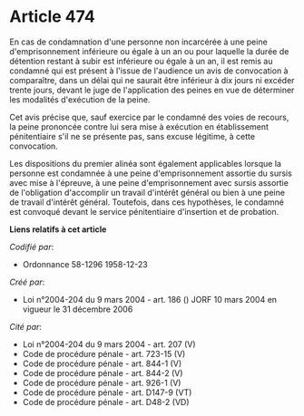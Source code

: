 # Article 474

En cas de condamnation d'une personne non incarcérée à une peine d'emprisonnement inférieure ou égale à un an ou pour
laquelle la durée de détention restant à subir est inférieure ou égale à un an, il est remis au condamné qui est présent à
l'issue de l'audience un avis de convocation à comparaître, dans un délai qui ne saurait être inférieur à dix jours ni
excéder trente jours, devant le juge de l'application des peines en vue de déterminer les modalités d'exécution de la peine.

Cet avis précise que, sauf exercice par le condamné des voies de recours, la peine prononcée contre lui sera mise à exécution
en établissement pénitentiaire s'il ne se présente pas, sans excuse légitime, à cette convocation.

Les dispositions du premier alinéa sont également applicables lorsque la personne est condamnée à une peine d'emprisonnement
assortie du sursis avec mise à l'épreuve, à une peine d'emprisonnement avec sursis assortie de l'obligation d'accomplir un
travail d'intérêt général ou bien à une peine de travail d'intérêt général. Toutefois, dans ces hypothèses, le condamné est
convoqué devant le service pénitentiaire d'insertion et de probation.

**Liens relatifs à cet article**

_Codifié par_:

  - Ordonnance 58-1296 1958-12-23

_Créé par_:

  - Loi n°2004-204 du 9 mars 2004 - art. 186 () JORF 10 mars 2004 en vigueur le 31 décembre 2006

_Cité par_:

  - Loi n°2004-204 du 9 mars 2004 - art. 207 (V)
  - Code de procédure pénale - art. 723-15 (V)
  - Code de procédure pénale - art. 844-1 (V)
  - Code de procédure pénale - art. 844-2 (V)
  - Code de procédure pénale - art. 926-1 (V)
  - Code de procédure pénale - art. D147-9 (VT)
  - Code de procédure pénale - art. D48-2 (VD)
